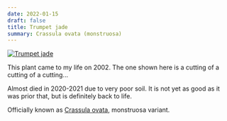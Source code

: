 ```yaml
---
date: 2022-01-15
draft: false
title: Trumpet jade
summary: Crassula ovata (monstruosa)
--- 
```


[![Trumpet jade](/img/plants/trumpet_jade.png)](/img/plants/trumpet_jade_large.png)

This plant came to my life on 2002. The one shown here is a cutting of a cutting of a cutting...

Almost died in 2020-2021 due to very poor soil. It is not yet as good as it was prior that, but is definitely back to life.

Officially known as [Crassula ovata](https://wikipedia.org/wiki/Crassula_ovata), monstruosa variant.